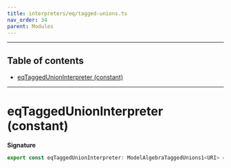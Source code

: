 ```yaml
---
title: interpreters/eq/tagged-unions.ts
nav_order: 34
parent: Modules
---
```


---

<h2 class="text-delta">Table of contents</h2>

- [eqTaggedUnionInterpreter (constant)](#eqtaggedunioninterpreter-constant)

---

# eqTaggedUnionInterpreter (constant)

**Signature**

```ts
export const eqTaggedUnionInterpreter: ModelAlgebraTaggedUnions1<URI> = ...
```
